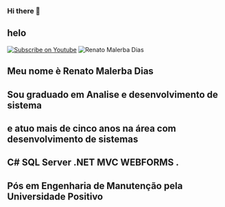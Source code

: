 ### Hi there 👋

## helo

[![Subscribe on Youtube](https://img.shields.io/badge/--youtube?label=Youtube&logo=Youtube&style=social)](https://www.youtube.com/renatomalerbadias1/) <img src="https://komarev.com/ghpvc/?username=renatomalerbadias1a&label=Profile%20views&color=0e75b6&style=social" alt="Renato Malerba Dias " />

## Meu nome è Renato Malerba Dias
## Sou graduado em Analise e desenvolvimento de sistema  
## e atuo mais de cinco anos na área com desenvolvimento de sistemas
## C# SQL Server .NET MVC WEBFORMS .
## Pós em Engenharia de Manutenção pela Universidade Positivo 


